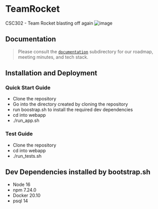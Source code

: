 # TeamRocket
CSC302  - Team Rocket blasting off again
![image](https://user-images.githubusercontent.com/40362692/135701979-579eb7e4-42a8-437e-b537-37a8623d9a5f.png)

## Documentation
> Please consult the [`documentation`](/documentation) subdirectory for our roadmap, meeting minutes, and tech stack.

## Installation and Deployment
### Quick Start Guide
- Clone the repository
- Go into the directory created by cloning the repository
- run boostrap.sh to install the required dev dependencies
- cd into webapp
- ./run_app.sh
### Test Guide 
- Clone the repository
- cd into webapp
- ./run_tests.sh

## Dev Dependencies installed by bootstrap.sh
* Node 16
* npm 7.24.0
* Docker 20.10
* psql 14
